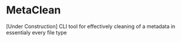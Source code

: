 # MetaClean
[Under Construction] CLI tool for effectively cleaning of a metadata in essentialy every file type 
